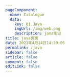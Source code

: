 ```yaml
---
pageComponent: 
  name: Catalogue
  data: 
    key: 01.Java
    imgUrl: /img/web.png
    description: java笔记
title: java页面
date: 2021年4月14日14:39:06
permalink: /java
sidebar: false
article: false
comment: false
editLink: false
---
```


